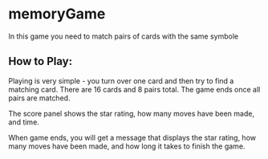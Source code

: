 # memoryGame
In this game you need to match pairs of cards with the same symbole

## How to Play:
Playing is very simple - you turn over one card and then try to find a matching card. There are 16 cards and 8 pairs total. The game ends once all pairs are matched.

The score panel shows the star rating, how many moves have been made, and time.

When game ends, you will get a message that displays the star rating, how many moves have been made, and how long it takes to finish the game.
